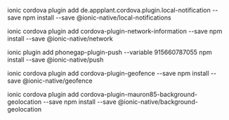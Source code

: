ionic cordova plugin add de.appplant.cordova.plugin.local-notification --save
npm install --save @ionic-native/local-notifications

ionic cordova plugin add cordova-plugin-network-information --save
npm install --save @ionic-native/network

ionic plugin add phonegap-plugin-push --variable 915660787055
npm install --save @ionic-native/push

ionic cordova plugin add cordova-plugin-geofence --save
npm install --save @ionic-native/geofence

ionic cordova plugin add cordova-plugin-mauron85-background-geolocation --save
npm install --save @ionic-native/background-geolocation